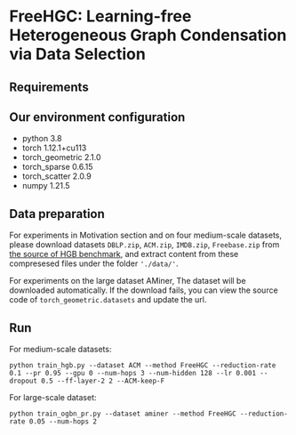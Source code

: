 # FreeHGC: Learning-free Heterogeneous Graph Condensation via Data Selection

## Requirements

## Our environment configuration
* python          3.8
* torch           1.12.1+cu113
* torch_geometric 2.1.0
* torch_sparse    0.6.15
* torch_scatter   2.0.9
* numpy           1.21.5

## Data preparation

For experiments in Motivation section and on four medium-scale datasets, please download datasets `DBLP.zip`, `ACM.zip`, `IMDB.zip`, `Freebase.zip` from [the source of HGB benchmark](https://cloud.tsinghua.edu.cn/d/a2728e52cd4943efa389/), and extract content from these compresesed files under the folder `'./data/'`.

For experiments on the large dataset AMiner, The dataset will be downloaded automatically. If the download fails, you can view the source code of `torch_geometric.datasets` and update the url.

## Run
For medium-scale datasets:

`python train_hgb.py --dataset ACM --method FreeHGC --reduction-rate 0.1 --pr 0.95 --gpu 0 --num-hops 3 --num-hidden 128 --lr 0.001 --dropout 0.5 --ff-layer-2 2 --ACM-keep-F`

For large-scale dataset:

`python train_ogbn_pr.py --dataset aminer --method FreeHGC --reduction-rate 0.05 --num-hops 2`
